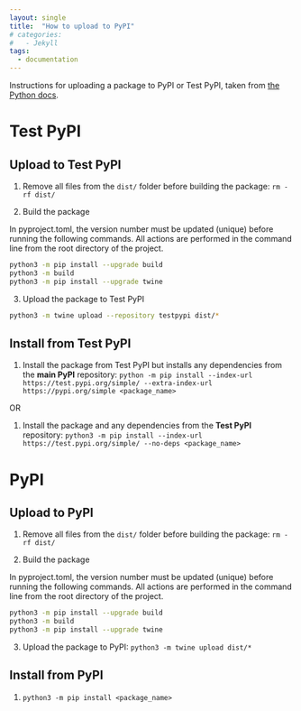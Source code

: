 ```yaml
---
layout: single
title:  "How to upload to PyPI"
# categories: 
#   - Jekyll
tags:
  - documentation
---
```


Instructions for uploading a package to PyPI or Test PyPI, taken from [the Python docs](https://packaging.python.org/en/latest/tutorials/packaging-projects/).

# Test PyPI
## Upload to Test PyPI
1. Remove all files from the `dist/` folder before building the package: `rm -rf dist/`

2. Build the package

In pyproject.toml, the version number must be updated (unique) before running the following commands. All actions are performed in the command line from the root directory of the project.
```bash
python3 -m pip install --upgrade build
python3 -m build
python3 -m pip install --upgrade twine
```

3. Upload the package to Test PyPI
```bash
python3 -m twine upload --repository testpypi dist/*
```

## Install from Test PyPI
1. Install the package from Test PyPI but installs any dependencies from the **main PyPI** repository: `python -m pip install --index-url https://test.pypi.org/simple/ --extra-index-url https://pypi.org/simple <package_name>`

OR

1. Install the package and any dependencies from the **Test PyPI** repository: `python3 -m pip install --index-url https://test.pypi.org/simple/ --no-deps <package_name>`

# PyPI
## Upload to PyPI
1. Remove all files from the `dist/` folder before building the package: `rm -rf dist/`

2. Build the package

In pyproject.toml, the version number must be updated (unique) before running the following commands. All actions are performed in the command line from the root directory of the project.
```bash
python3 -m pip install --upgrade build
python3 -m build
python3 -m pip install --upgrade twine
```

3. Upload the package to PyPI: `python3 -m twine upload dist/*`

## Install from PyPI
1. `python3 -m pip install <package_name>`